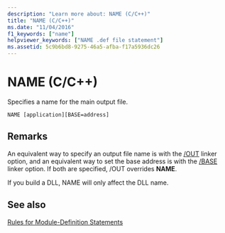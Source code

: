 ```yaml
---
description: "Learn more about: NAME (C/C++)"
title: "NAME (C/C++)"
ms.date: "11/04/2016"
f1_keywords: ["name"]
helpviewer_keywords: ["NAME .def file statement"]
ms.assetid: 5c9b6bd8-9275-46a5-afba-f17a5936dc26
---
```

# NAME (C/C++)

Specifies a name for the main output file.

```
NAME [application][BASE=address]
```

## Remarks

An equivalent way to specify an output file name is with the [/OUT](out-output-file-name.md) linker option, and an equivalent way to set the base address is with the [/BASE](base-base-address.md) linker option. If both are specified, /OUT overrides **NAME**.

If you build a DLL, NAME will only affect the DLL name.

## See also

[Rules for Module-Definition Statements](rules-for-module-definition-statements.md)
